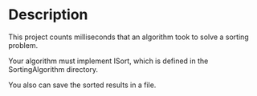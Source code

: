 # Description
This project counts milliseconds that an algorithm took to solve a sorting problem.

Your algorithm must implement ISort, which is defined in the SortingAlgorithm directory.

You also can save the sorted results in a file.